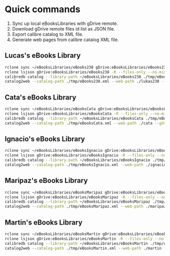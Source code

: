 # Quick commands

1. Sync up local eBooksLibraries with gDrive remote.
2. Download gDrive remote files id list as JSON file.
3. Export calibre catalog to XML file.
4. Generate web pages from calibre catalog XML file.

## Lucas's eBooks Library

```bash
rclone sync ~/eBooksLibraries/eBooks238 gDrive:eBooksLibraries/eBooks238 -v --progress &&
rclone lsjson gDrive:eBooksLibraries/eBooks238 -R --files-only --no-mimetype --no-modtime > ./tmp/eBooks238.json &&
calibredb catalog --library-path ~/eBooksLibraries/eBooks238 ./tmp/eBooks238.xml  --catalog-title "Lukas238's eBooks Library" &&
catalog2web --catalog-path ./tmp/eBooks238.xml --web-path ./lukas238 --gdriveids-path ./tmp/eBooks238.json
```

## Cata's eBooks Library

```bash
rclone sync ~/eBooksLibraries/eBooksCata gDrive:eBooksLibraries/eBooksCata -v --progress &&
rclone lsjson gDrive:eBooksLibraries/eBooksCata -R --files-only --no-mimetype --no-modtime > ./tmp/eBooksCata.json &&
calibredb catalog --library-path ~/eBooksLibraries/eBooksCata ./tmp/eBooksCata.xml  --catalog-title "Cata's eBooks Library" &&
catalog2web --catalog-path ./tmp/eBooksCata.xml --web-path ./cata --gdriveids-path ./tmp/eBooksCata.json
```

## Ignacio's eBooks Library

```bash
rclone sync ~/eBooksLibraries/eBooksIgnacio gDrive:eBooksLibraries/eBooksIgnacio -v --progress &&
rclone lsjson gDrive:eBooksLibraries/eBooksIgnacio -R --files-only --no-mimetype --no-modtime > ./tmp/eBooksIgnacio.json &&
calibredb catalog --library-path ~/eBooksLibraries/eBooksIgnacio ./tmp/eBooksIgnacio.xml  --catalog-title "Ignacio's eBooks Library" &&
catalog2web --catalog-path ./tmp/eBooksIgnacio.xml --web-path ./ignacio --gdriveids-path ./tmp/eBooksIgnacio.json
```

## Maripaz's eBooks Library

```bash
rclone sync ~/eBooksLibraries/eBooksMaripaz gDrive:eBooksLibraries/eBooksMaripaz -v --progress &&
rclone lsjson gDrive:eBooksLibraries/eBooksMaripaz -R --files-only --no-mimetype --no-modtime > ./tmp/eBooksMaripaz.json &&
calibredb catalog --library-path ~/eBooksLibraries/eBooksMaripaz ./tmp/eBooksMaripaz.xml  --catalog-title "Maripaz's eBooks Library" &&
catalog2web --catalog-path ./tmp/eBooksMaripaz.xml --web-path ./maripaz --gdriveids-path ./tmp/eBooksMaripaz.json
```

## Martin's eBooks Library

```bash
rclone sync ~/eBooksLibraries/eBooksMartin gDrive:eBooksLibraries/eBooksMartin -v --progress &&
rclone lsjson gDrive:eBooksLibraries/eBooksMartin -R --files-only --no-mimetype --no-modtime > ./tmp/eBooksMartin.json &&
calibredb catalog --library-path ~/eBooksLibraries/eBooksMartin ./tmp/eBooksMartin.xml  --catalog-title "Martin's eBooks Library" &&
catalog2web --catalog-path ./tmp/eBooksMartin.xml --web-path ./martin --gdriveids-path ./tmp/eBooksMartin.json
```

